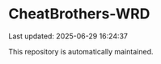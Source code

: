 # CheatBrothers-WRD

Last updated: 2025-06-29 16:24:37

This repository is automatically maintained.
